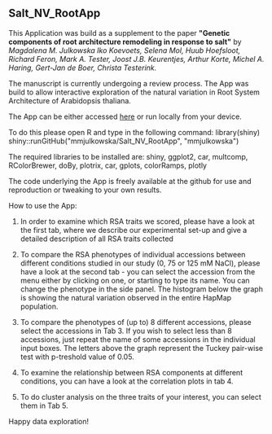 

## Salt_NV_RootApp

This Application was build as a supplement to the paper __"Genetic components of root architecture remodeling in response to salt"__
by _Magdalena M. Julkowska Iko Koevoets, Selena Mol, Huub Hoefsloot, Richard Feron, Mark A. Tester, Joost J.B. Keurentjes, Arthur Korte, Michel A. Haring, Gert-Jan de Boer, Christa Testerink._

The manuscript is currently undergoing a review process. The App was build to allow interactive exploration of the natural variation in Root System Architecture of Arabidopsis thaliana.

The App can be either accessed [here](http://genseq-h0.science.uva.nl/shiny/Salt_NV_Root/) or run locally from your device.

To do this please open R and type in the following command:
library(shiny)
shiny::runGitHub("mmjulkowska/Salt_NV_RootApp", "mmjulkowska")

The required libraries to be installed are:
shiny, ggplot2, car, multcomp, RColorBrewer, doBy, plotrix, car, gplots, colorRamps, plotly

The code underlying the App is freely available at the github for use and reproduction or tweaking to your own results.

How to use the App:
1. In order to examine which RSA traits we scored, please have a look at the first tab, where we describe our experimental set-up and give a detailed description of all RSA traits collected

2. To compare the RSA phenotypes of individual accessions between different conditions studied in our study (0, 75 or 125 mM NaCl), please have a look at the second tab - you can select the accession from the menu either by clicking on one, or starting to type its name.
You can change the phenotype in the side panel. The histogram below the graph is showing the natural variation observed in the entire HapMap population.

3. To compare the phenotypes of (up to) 8 different accessions, please select the accessions in Tab 3. If you wish to select less than 8 accessions, just repeat the name of some accessions in the individual input boxes.
The letters above the graph represent the Tuckey pair-wise test with p-treshold value of 0.05.

4. To examine the relationship between RSA components at different conditions, you can have a look at the correlation plots in tab 4. 

5. To do cluster analysis on the three traits of your interest, you can select them in Tab 5.

Happy data exploration!
